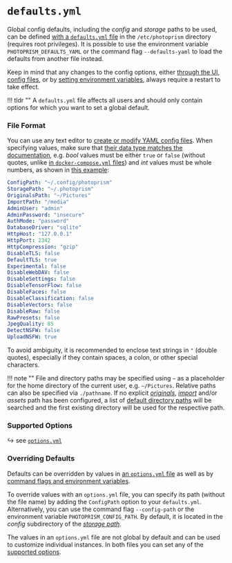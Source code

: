 # `defaults.yml`

Global config defaults, including the *config* and *storage* paths to be used, can be defined [with a `defaults.yml` file](https://dl.photoprism.app/pkg/linux/defaults.yml) in the `/etc/photoprism` directory (requires root privileges).
It is possible to use the environment variable `PHOTOPRISM_DEFAULTS_YAML` or the command flag `--defaults-yaml` to load the defaults from another file instead.

Keep in mind that any changes to the config options, either [through the UI](../../user-guide/settings/advanced.md), [config files](index.md), or by [setting environment variables](../config-options.md), always require a restart to take effect.

!!! tldr ""
    A `defaults.yml` file affects all users and should only contain options for which you want to set a global default.

### File Format ###

You can use any text editor to [create or modify YAML config files](../../developer-guide/technologies/yaml.md). When specifying values, make sure that [their data type matches the documentation](index.md#config-options), e.g. *bool* values must be either `true` or `false` (without quotes, unlike [in `docker-compose.yml` files](../../developer-guide/technologies/yaml.md#true-false)) and *int* values must be whole numbers, as shown in [this example](https://dl.photoprism.app/pkg/linux/defaults.yml):

```yaml
ConfigPath: "~/.config/photoprism"
StoragePath: "~/.photoprism"
OriginalsPath: "~/Pictures"
ImportPath: "/media"
AdminUser: "admin"
AdminPassword: "insecure"
AuthMode: "password"
DatabaseDriver: "sqlite"
HttpHost: "127.0.0.1"
HttpPort: 2342
HttpCompression: "gzip"
DisableTLS: false
DefaultTLS: true
Experimental: false
DisableWebDAV: false
DisableSettings: false
DisableTensorFlow: false
DisableFaces: false
DisableClassification: false
DisableVectors: false
DisableRaw: false
RawPresets: false
JpegQuality: 85
DetectNSFW: false
UploadNSFW: true
```

To avoid ambiguity, it is recommended to enclose text strings in `"` (double quotes), especially if they contain spaces, a colon, or other special characters.

!!! note ""
    File and directory paths may be specified using `~` as a placeholder for the home directory of the current user, e.g. `~/Pictures`. Relative paths can also be specified via `./pathname`.
    If no explicit [*originals*](../docker-compose.md#photoprismoriginals), [*import*](../docker-compose.md#photoprismimport) and/or *assets* path has been configured, a list of [default directory paths](https://github.com/photoprism/photoprism/blob/develop/pkg/fs/dirs.go) will be searched and the first existing directory will be used for the respective path.

### Supported Options ###

↪ see [`options.yml`](index.md#config-options)

### Overriding Defaults ###

Defaults can be overridden by values in [an `options.yml` file](index.md) as well as by [command flags and environment variables](../config-options.md).

To override values with an `options.yml` file, you can specify its path (without the file name) by adding the `ConfigPath` option to your `defaults.yml`. Alternatively, you can use the command flag `--config-path` or the environment variable `PHOTOPRISM_CONFIG_PATH`. By default, it is located in the *config* subdirectory of the [*storage path*](../docker-compose.md#photoprismstorage).

The values in an `options.yml` file are not global by default and can be used to customize individual instances.
In both files you can set any of the [supported options](index.md#config-options).
